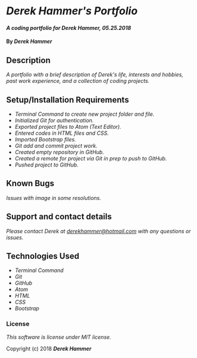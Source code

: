 # _Derek Hammer's Portfolio_

#### _A coding portfolio for Derek Hammer, 05.25.2018_

#### By _**Derek Hammer**_

## Description

_A portfolio with a brief description of Derek's life, interests and hobbies, past work experience, and a collection of coding projects._

## Setup/Installation Requirements

* _Terminal Command to create new project folder and file._
* _Initialized Git for authentication._
* _Exported project files to Atom (Text Editor)._
* _Entered codes in HTML files and CSS._
* _Imported Bootstrap files._
* _Git add and commit project work._
* _Created empty repository in GitHub._
* _Created a remote for project via Git in prep to push to GitHub._
* _Pushed project to GitHub._

## Known Bugs

_Issues with image in some resolutions._

## Support and contact details

_Please contact Derek at derekhammer@hotmail.com with any questions or issues._

## Technologies Used

* _Terminal Command_
* _Git_
* _GitHub_
* _Atom_
* _HTML_
* _CSS_
* _Bootstrap_


### License

*This software is license under MIT license.*

Copyright (c) 2018 **_Derek Hammer_**
